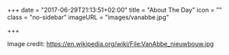 +++
date = "2017-06-29T21:13:51+02:00"
title = "About The Day"
icon = ""
class = "no-sidebar"
imageURL = "images/vanabbe.jpg"

+++

Image credit: https://en.wikipedia.org/wiki/File:VanAbbe_nieuwbouw.jpg

